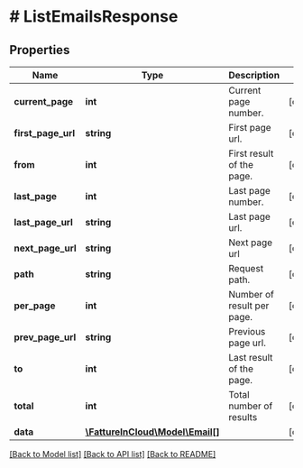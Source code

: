 # # ListEmailsResponse

## Properties

Name | Type | Description | Notes
------------ | ------------- | ------------- | -------------
**current_page** | **int** | Current page number. | [optional]
**first_page_url** | **string** | First page url. | [optional]
**from** | **int** | First result of the page. | [optional]
**last_page** | **int** | Last page number. | [optional]
**last_page_url** | **string** | Last page url. | [optional]
**next_page_url** | **string** | Next page url | [optional]
**path** | **string** | Request path. | [optional]
**per_page** | **int** | Number of result per page. | [optional]
**prev_page_url** | **string** | Previous page url. | [optional]
**to** | **int** | Last result of the page. | [optional]
**total** | **int** | Total number of results | [optional]
**data** | [**\FattureInCloud\Model\Email[]**](Email.md) |  | [optional]

[[Back to Model list]](../../README.md#models) [[Back to API list]](../../README.md#endpoints) [[Back to README]](../../README.md)
